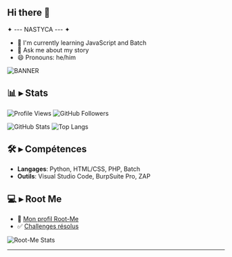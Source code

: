 ## Hi there 👋

✦ --- NASTYCA --- ✦

- 🌱 I'm currently learning JavaScript and Batch
- 💬 Ask me about my story
- 😄 Pronouns: he/him

![BANNER](https://i.ibb.co/3STJwjN/Banni-re-Nastyca-Couleur.png)

## 📊 ▸ Stats
![Profile Views](https://komarev.com/ghpvc/?username=nastyca&label=Profile%20views&color=0085ff&style=flat) ![GitHub Followers](https://img.shields.io/github/followers/Nastyca?style=social)

![GitHub Stats](https://github-readme-stats.vercel.app/api?username=Nastyca&show_icons=true&theme=radical) 
![Top Langs](https://github-readme-stats.vercel.app/api/top-langs/?username=Nastyca&layout=compact&theme=radical)

## 🛠️ ▸ Compétences
- **Langages**: Python, HTML/CSS, PHP, Batch
- **Outils**: Visual Studio Code, BurpSuite Pro, ZAP

## 💻 ▸ Root Me
- 🔗 [Mon profil Root-Me](https://www.root-me.org/Nastyca)
- ✅ [Challenges résolus](https://www.root-me.org/Nastyca/challenges)

![Root-Me Stats](https://root-me-diff.vercel.app/rm-gh?nickname=Nastyca&gstats=show)

---

